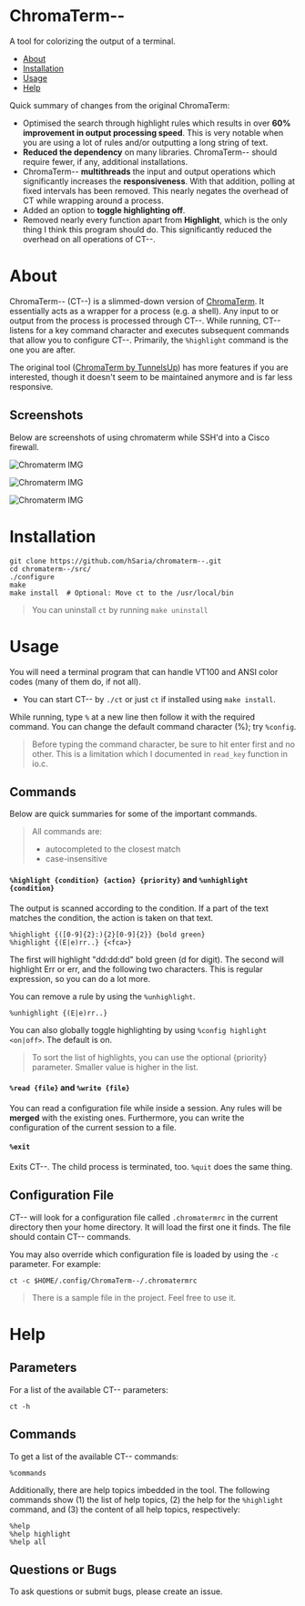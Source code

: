 # ChromaTerm--
A tool for colorizing the output of a terminal.

- [About](#about)
- [Installation](#installation)
- [Usage](#usage)
- [Help](#help)

Quick summary of changes from the original ChromaTerm:
- Optimised the search through highlight rules which results in over **60% improvement in output processing speed**. This is very notable when you are using a lot of rules and/or outputting a long string of text.
- **Reduced the dependency** on many libraries. ChromaTerm-- should  require fewer, if any, additional installations.
- ChromaTerm-- **multithreads** the input and output operations which significantly increases the **responsiveness**. With that addition, polling at fixed intervals has been removed. This nearly negates the overhead of CT while wrapping around a process.
- Added an option to **toggle highlighting off**.
- Removed nearly every function apart from **Highlight**, which is the only thing I think this program should do. This significantly reduced the overhead on all operations of CT--.


# About
ChromaTerm-- (CT--) is a slimmed-down version of [ChromaTerm](https://github.com/tunnelsup/chromaterm). It essentially acts as a wrapper for a process (e.g. a shell). Any input to or output from the process is processed through CT--.
While running,  CT-- listens for a key command character and executes subsequent commands that allow you to configure CT--. Primarily, the `%highlight` command is the one you are after.

The original tool ([ChromaTerm by TunnelsUp](www.tunnelsup.com/chromaterm/)) has more features if you are interested, though it doesn't seem to be maintained anymore and is far less responsive.


## Screenshots
Below are screenshots of using chromaterm while SSH'd into a Cisco firewall.

![Chromaterm IMG](http://tunnelsup.com/images/chroma1.PNG)

![Chromaterm IMG](http://tunnelsup.com/images/chroma2.PNG)

![Chromaterm IMG](http://tunnelsup.com/images/chroma3.PNG)


# Installation
```
git clone https://github.com/hSaria/chromaterm--.git
cd chromaterm--/src/
./configure
make
make install  # Optional: Move ct to the /usr/local/bin
```

> You can uninstall `ct` by running `make uninstall`

# Usage
You will need a terminal program that can handle VT100 and ANSI color codes (many of them do, if not all).
- You can start CT-- by `./ct` or just `ct` if installed using `make install`.

While running, type `%` at a new line then follow it with the required command. You can change the default command character (%); try `%config`.

> Before typing the command character, be sure to hit enter first and no other. This is a limitation which I documented in `read_key` function in io.c.

## Commands
Below are quick summaries for some of the important commands.

> All commands are:
> - autocompleted to the closest match
> - case-insensitive

#### `%highlight {condition} {action} {priority}` and `%unhighlight {condition}`
The output is scanned according to the condition. If a part of the text matches the condition, the action is taken on that text.
```
%highlight {([0-9]{2}:){2}[0-9]{2}} {bold green}
%highlight {(E|e)rr..} {<fca>}
```
The first will highlight "dd:dd:dd" bold green (d for digit). The second will highlight Err or err, and the following two characters. This is regular expression, so you can do a lot more.

You can remove a rule by using the `%unhighlight`.
```
%unhighlight {(E|e)rr..}
```

You can also globally toggle highlighting by using `%config highlight <on|off>`. The default is on.

> To sort the list of highlights, you can use the optional {priority} parameter. Smaller value is higher in the list.

#### `%read {file}` and `%write {file}`
You can read a configuration file while inside a session. Any rules will be **merged** with the existing ones. Furthermore, you can write the configuration of the current session to a file.

#### `%exit`
Exits CT--. The child process is terminated, too. `%quit` does the same thing.

## Configuration File
CT-- will look for a configuration file called `.chromatermrc` in the current directory then your home directory. It will load the first one it finds. The file should contain CT-- commands.

You may also override which configuration file is loaded by using the `-c` parameter. For example:
```
ct -c $HOME/.config/ChromaTerm--/.chromatermrc
```

> There is a sample file in the project. Feel free to use it.


# Help

## Parameters
For a list of the available CT-- parameters:
```
ct -h
```

## Commands
To get a list of the available CT-- commands:
```
%commands
```

Additionally, there are help topics imbedded in the tool. The following commands show (1) the list of help topics, (2) the help for the `%highlight` command, and (3) the content of all help topics, respectively:
```
%help
%help highlight
%help all
```

## Questions or Bugs
To ask questions or submit bugs, please create an issue.
